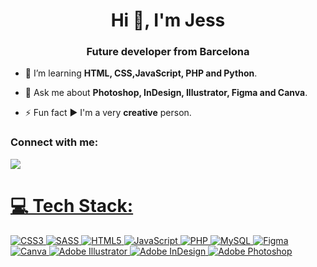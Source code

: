 <h1 align="center">Hi 👋, I'm Jess</h1>
<h3 align="center">Future developer from Barcelona</h3>

- 🌱 I’m learning <strong> HTML, CSS,JavaScript, PHP and Python</strong>.<br>

- 💬 Ask me about <strong>Photoshop, InDesign, Illustrator, Figma and Canva</strong>. <br>

- ⚡ Fun fact &#9654; I'm a very <strong>creative</strong> person.<br>

<h3 align="left">Connect with me:</h3>
<p>
  <a href="https://www.linkedin.com/in/jessica-arroyo-lebr%C3%B3n-9a2373207/">
    <img src="https://img.shields.io/badge/LinkedIn-0077B5?style=for-the-badge&logo=linkedin&logoColor=white">
</p>

# 💻 Tech Stack:
![CSS3](https://img.shields.io/badge/css3-%231572B6.svg?style=for-the-badge&logo=css3&logoColor=white) 
![SASS](https://img.shields.io/badge/Sass-CC6699?style=for-the-badge&logo=sass&logoColor=white)
![HTML5](https://img.shields.io/badge/html5-%23E34F26.svg?style=for-the-badge&logo=html5&logoColor=white) 
![JavaScript](https://img.shields.io/badge/javascript-%23323330.svg?style=for-the-badge&logo=javascript&logoColor=%23F7DF1E) 
![PHP](https://img.shields.io/badge/php-%23777BB4.svg?style=for-the-badge&logo=php&logoColor=white) 
![MySQL](https://img.shields.io/badge/mysql-%2300f.svg?style=for-the-badge&logo=mysql&logoColor=white) 
![Figma](https://img.shields.io/badge/figma-%23F24E1E.svg?style=for-the-badge&logo=figma&logoColor=white) 
![Canva](https://img.shields.io/badge/Canva-%2300C4CC.svg?style=for-the-badge&logo=Canva&logoColor=white)
![Adobe Illustrator](https://img.shields.io/badge/Adobe%20Illustrator-FF9A00?style=for-the-badge&logo=adobe%20illustrator&logoColor=white)
![Adobe InDesign](https://img.shields.io/badge/Adobe%20InDesign-FF3366?style=for-the-badge&logo=Adobe%20InDesign&logoColor=white)
![Adobe Photoshop](https://img.shields.io/badge/Adobe%20Photoshop-31A8FF?style=for-the-badge&logo=Adobe%20Photoshop&logoColor=black)
